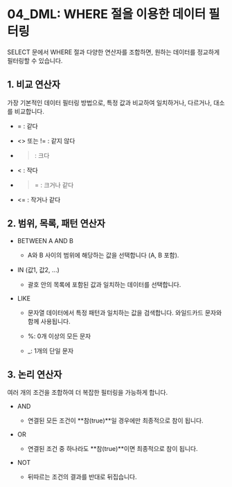 # 04_DML: WHERE 절을 이용한 데이터 필터링

SELECT 문에서 WHERE 절과 다양한 연산자를 조합하면, 원하는 데이터를 정교하게 필터링할 수 있습니다.

## 1. 비교 연산자
가장 기본적인 데이터 필터링 방법으로, 특정 값과 비교하여 일치하거나, 다르거나, 대소를 비교합니다.

* = : 같다

* <> 또는 != : 같지 않다

* > : 크다

* < : 작다

* >= : 크거나 같다

* <= : 작거나 같다

## 2. 범위, 목록, 패턴 연산자
* BETWEEN A AND B

    * A와 B 사이의 범위에 해당하는 값을 선택합니다 (A, B 포함).

* IN (값1, 값2, ...)

    * 괄호 안의 목록에 포함된 값과 일치하는 데이터를 선택합니다.

* LIKE

    * 문자열 데이터에서 특정 패턴과 일치하는 값을 검색합니다. 와일드카드 문자와 함께 사용됩니다.

    * %: 0개 이상의 모든 문자

    * _: 1개의 단일 문자

## 3. 논리 연산자
여러 개의 조건을 조합하여 더 복잡한 필터링을 가능하게 합니다.

* AND

    * 연결된 모든 조건이 **참(true)**일 경우에만 최종적으로 참이 됩니다.

* OR

    * 연결된 조건 중 하나라도 **참(true)**이면 최종적으로 참이 됩니다.

* NOT

    * 뒤따르는 조건의 결과를 반대로 뒤집습니다.